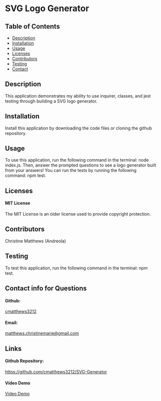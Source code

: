 
# SVG Logo Generator

## Table of Contents
- [Description](#description)
- [Installation](#installation)
- [Usage](#usage)
- [Licenses](#licenses)
- [Contributors](#contributors)
- [Testing](#testing)
- [Contact](#contact-info-for-questions)

## Description
This application demonstrates my ability to use inquirer, classes, and jest testing through building a SVG logo generator. 

## Installation
Install this application by downloading the code files or cloning the github repository.

## Usage
To use this application, run the following command in the terminal: node index.js. Then, answer the prompted questions to see a logo generator built from your answers! You can run the tests by running the following command: npm test.

## Licenses
#### MIT License
The MIT License is an older license used to provide copyright protection.

## Contributors
Christine Matthews (Andreola)

## Testing
To test this application, run the following command in the terminal: npm test.

## Contact info for Questions
#### Github: 
<a href="https://github.com/cmatthews3212">cmatthews3212</a>

#### Email: 
<a href="mailto: matthews.christinemarie@gmail.com">matthews.christinemarie@gmail.com</a>

## Links
#### Github Repository:
<a href="https://github.com/cmatthews3212/SVG-Generator">https://github.com/cmatthews3212/SVG-Generator</a>

#### Video Demo
<a href="https://youtu.be/1_p7zCoBIBE">Video Demo</a>